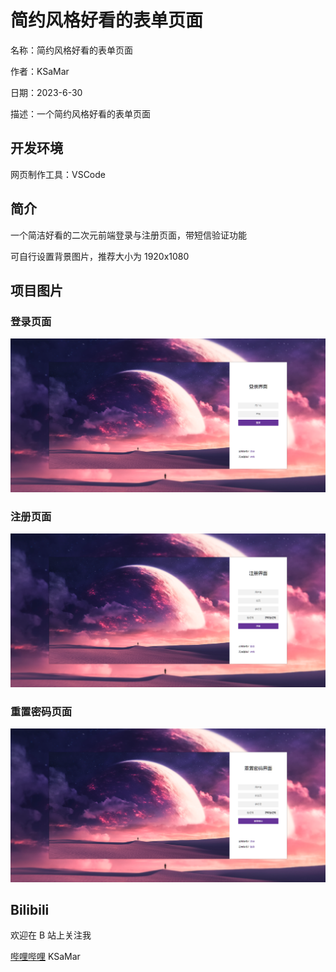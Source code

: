 # 简约风格好看的表单页面

名称：简约风格好看的表单页面

作者：KSaMar

日期：2023-6-30

描述：一个简约风格好看的表单页面



## 开发环境

网页制作工具：VSCode



## 简介

一个简洁好看的二次元前端登录与注册页面，带短信验证功能

可自行设置背景图片，推荐大小为 1920x1080



## 项目图片



### 登录页面

![login.png](images\login.png)



### 注册页面

![register.png](images/register.png)



### 重置密码页面

![forget.png](images/forget.png)



## Bilibili

欢迎在 B 站上关注我

[哔哩哔哩](https://space.bilibili.com/51110915) KSaMar


